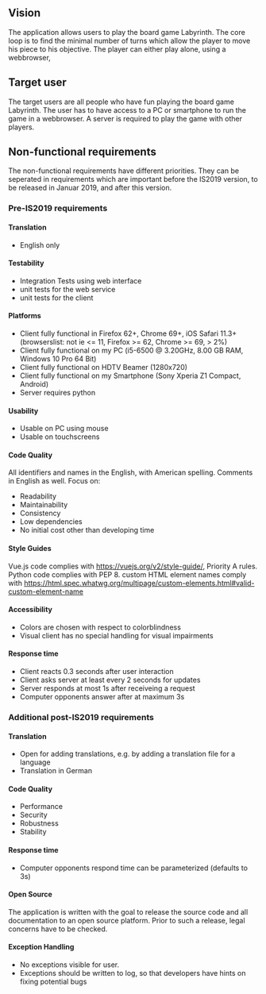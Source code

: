 ## Vision
The application allows users to play the board game Labyrinth. 
The core loop is to find the minimal number of turns which allow the player to move his piece to his objective.
The player can either play alone, using a webbrowser, 

## Target user
The target users are all people who have fun playing the board game Labyrinth. The user has to have
access to a PC or smartphone to run the game in a webbrowser. A server is required to play the game with other players.

## Non-functional requirements
The non-functional requirements have different priorities. They can be seperated in requirements which are important before the IS2019 version, to be released in Januar 2019, and after this version.
### Pre-IS2019 requirements

#### Translation
* English only

#### Testability
* Integration Tests using web interface
* unit tests for the web service
* unit tests for the client

#### Platforms
* Client fully functional in Firefox 62+, Chrome 69+, iOS Safari 11.3+ (browserslist: not ie <= 11, Firefox >= 62, Chrome >= 69, > 2%)
* Client fully functional on my PC (i5-6500 @ 3.20GHz, 8.00 GB RAM, Windows 10 Pro 64 Bit)
* Client fully functional on HDTV Beamer (1280x720)
* Client fully functional on my Smartphone (Sony Xperia Z1 Compact, Android)
* Server requires python

#### Usability
* Usable on PC using mouse
* Usable on touchscreens

#### Code Quality
All identifiers and names in the English, with American spelling. Comments in English as well.
Focus on:
* Readability
* Maintainability
* Consistency
* Low dependencies
* No initial cost other than developing time

#### Style Guides
Vue.js code complies with https://vuejs.org/v2/style-guide/, Priority A rules.
Python code complies with PEP 8.
custom HTML element names comply with https://html.spec.whatwg.org/multipage/custom-elements.html#valid-custom-element-name

#### Accessibility
* Colors are chosen with respect to colorblindness
* Visual client has no special handling for visual impairments

#### Response time
* Client reacts 0.3 seconds after user interaction
* Client asks server at least every 2 seconds for updates
* Server responds at most 1s after receiveing a request
* Computer opponents answer after at maximum 3s

### Additional post-IS2019 requirements

#### Translation
* Open for adding translations, e.g. by adding a translation file for a language
* Translation in German

#### Code Quality
* Performance
* Security
* Robustness
* Stability

#### Response time
* Computer opponents respond time can be parameterized (defaults to 3s)

#### Open Source
The application is written with the goal to release the source code and all documentation to an open source platform.
Prior to such a release, legal concerns have to be checked.

#### Exception Handling
* No exceptions visible for user.
* Exceptions should be written to log, so that developers have hints on fixing potential bugs